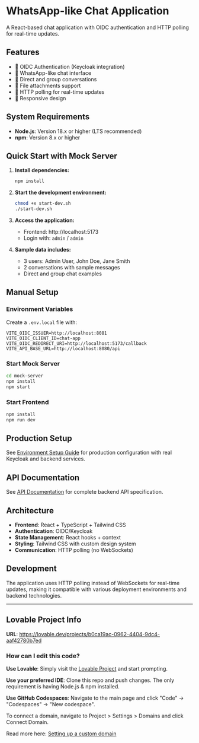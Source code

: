 # WhatsApp-like Chat Application

A React-based chat application with OIDC authentication and HTTP polling for real-time updates.

## Features

- 🔐 OIDC Authentication (Keycloak integration)
- 💬 WhatsApp-like chat interface
- 👥 Direct and group conversations
- 📎 File attachments support
- 🔄 HTTP polling for real-time updates
- 📱 Responsive design

## System Requirements

- **Node.js**: Version 18.x or higher (LTS recommended)
- **npm**: Version 8.x or higher

## Quick Start with Mock Server

1. **Install dependencies:**
   ```bash
   npm install
   ```

2. **Start the development environment:**
   ```bash
   chmod +x start-dev.sh
   ./start-dev.sh
   ```

3. **Access the application:**
   - Frontend: http://localhost:5173
   - Login with: `admin` / `admin`

4. **Sample data includes:**
   - 3 users: Admin User, John Doe, Jane Smith
   - 2 conversations with sample messages
   - Direct and group chat examples

## Manual Setup

### Environment Variables

Create a `.env.local` file with:

```env
VITE_OIDC_ISSUER=http://localhost:8081
VITE_OIDC_CLIENT_ID=chat-app
VITE_OIDC_REDIRECT_URI=http://localhost:5173/callback
VITE_API_BASE_URL=http://localhost:8080/api
```

### Start Mock Server

```bash
cd mock-server
npm install
npm start
```

### Start Frontend

```bash
npm install
npm run dev
```

## Production Setup

See [Environment Setup Guide](docs/ENVIRONMENT_SETUP.md) for production configuration with real Keycloak and backend services.

## API Documentation

See [API Documentation](docs/API_DOCUMENTATION.md) for complete backend API specification.

## Architecture

- **Frontend**: React + TypeScript + Tailwind CSS
- **Authentication**: OIDC/Keycloak
- **State Management**: React hooks + context
- **Styling**: Tailwind CSS with custom design system
- **Communication**: HTTP polling (no WebSockets)

## Development

The application uses HTTP polling instead of WebSockets for real-time updates, making it compatible with various deployment environments and backend technologies.

---

## Lovable Project Info

**URL**: https://lovable.dev/projects/b0ca19ac-0962-4404-9dc4-aaf42780b7ed

### How can I edit this code?

**Use Lovable**: Simply visit the [Lovable Project](https://lovable.dev/projects/b0ca19ac-0962-4404-9dc4-aaf42780b7ed) and start prompting.

**Use your preferred IDE**: Clone this repo and push changes. The only requirement is having Node.js & npm installed.

**Use GitHub Codespaces**: Navigate to the main page and click "Code" -> "Codespaces" -> "New codespace".

To connect a domain, navigate to Project > Settings > Domains and click Connect Domain.

Read more here: [Setting up a custom domain](https://docs.lovable.dev/tips-tricks/custom-domain#step-by-step-guide)
